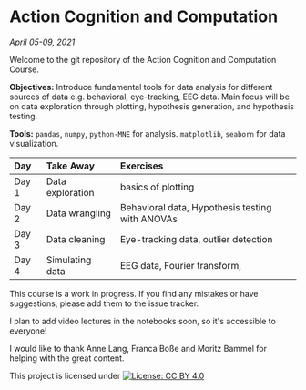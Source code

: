 # Action Cognition and Computation

_April 05-09, 2021_

Welcome to the git repository of the Action Cognition and Computation Course.

**Objectives:** Introduce fundamental tools for data analysis for different sources of data e.g. behavioral, eye-tracking, EEG data. Main focus will be on data exploration through plotting, hypothesis generation, and hypothesis testing.

**Tools:**  `pandas`, `numpy`, `python-MNE` for analysis. `matplotlib`, `seaborn` for data visualization.

| Day     | Take Away     | Exercises |
| :------------- | :------------- | :----------------|
| Day 1          | Data exploration  | basics of plotting|
| Day 2          | Data wrangling | Behavioral data, Hypothesis testing with ANOVAs |
| Day 3          | Data cleaning | Eye-tracking data, outlier detection|
| Day 4          | Simulating data | EEG data, Fourier transform, |


This course is a work in progress. If you find any mistakes or have suggestions, please add them to the issue tracker.

I plan to add video lectures in the notebooks soon, so it's accessible to everyone!





I would like to thank Anne Lang, Franca Boße and Moritz Bammel for helping with the great content.

This project is licensed under
 [![License: CC BY 4.0](https://img.shields.io/badge/License-CC%20BY%204.0-lightgrey.svg)](https://creativecommons.org/licenses/by/4.0/)
